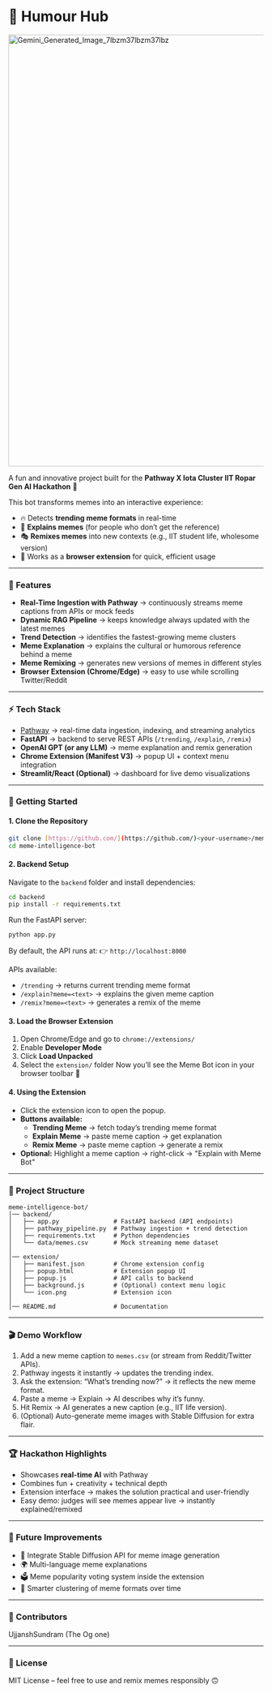 
# 🤖 Humour Hub
<img width="858" height="852" alt="Gemini_Generated_Image_7lbzm37lbzm37lbz" src="https://github.com/user-attachments/assets/50f6e0e2-fd19-4645-9640-4b7f8bc7ac92" />

A fun and innovative project built for the **Pathway X Iota Cluster IIT Ropar Gen AI Hackathon** 🎉

This bot transforms memes into an interactive experience:
- 🔥 Detects **trending meme formats** in real-time
- 📝 **Explains memes** (for people who don’t get the reference)
- 🎭 **Remixes memes** into new contexts (e.g., IIT student life, wholesome version)
- 🧩 Works as a **browser extension** for quick, efficient usage

---

### 🌟 Features
- **Real-Time Ingestion with Pathway** → continuously streams meme captions from APIs or mock feeds
- **Dynamic RAG Pipeline** → keeps knowledge always updated with the latest memes
- **Trend Detection** → identifies the fastest-growing meme clusters
- **Meme Explanation** → explains the cultural or humorous reference behind a meme
- **Meme Remixing** → generates new versions of memes in different styles
- **Browser Extension (Chrome/Edge)** → easy to use while scrolling Twitter/Reddit

---

### ⚡ Tech Stack
- [Pathway](https://github.com/pathwaycom/pathway) → real-time data ingestion, indexing, and streaming analytics
- **FastAPI** → backend to serve REST APIs (`/trending`, `/explain`, `/remix`)
- **OpenAI GPT (or any LLM)** → meme explanation and remix generation
- **Chrome Extension (Manifest V3)** → popup UI + context menu integration
- **Streamlit/React (Optional)** → dashboard for live demo visualizations

---

### 🚀 Getting Started

#### 1. Clone the Repository
```bash
git clone [https://github.com/](https://github.com/)<your-username>/meme-intelligence-bot.git
cd meme-intelligence-bot
````

#### 2\. Backend Setup

Navigate to the `backend` folder and install dependencies:

```bash
cd backend
pip install -r requirements.txt
```

Run the FastAPI server:

```bash
python app.py
```

By default, the API runs at: 👉 `http://localhost:8000`

APIs available:

  - `/trending` → returns current trending meme format
  - `/explain?meme=<text>` → explains the given meme caption
  - `/remix?meme=<text>` → generates a remix of the meme

#### 3\. Load the Browser Extension

1.  Open Chrome/Edge and go to `chrome://extensions/`
2.  Enable **Developer Mode**
3.  Click **Load Unpacked**
4.  Select the `extension/` folder
    Now you’ll see the Meme Bot icon in your browser toolbar 🎉

#### 4\. Using the Extension

  - Click the extension icon to open the popup.
  - **Buttons available:**
      - **Trending Meme** → fetch today’s trending meme format
      - **Explain Meme** → paste meme caption → get explanation
      - **Remix Meme** → paste meme caption → generate a remix
  - **Optional:** Highlight a meme caption → right-click → "Explain with Meme Bot"

-----

### 📂 Project Structure

```
meme-intelligence-bot/
│── backend/
│   ├── app.py               # FastAPI backend (API endpoints)
│   ├── pathway_pipeline.py  # Pathway ingestion + trend detection
│   ├── requirements.txt     # Python dependencies
│   └── data/memes.csv       # Mock streaming meme dataset
│
│── extension/
│   ├── manifest.json        # Chrome extension config
│   ├── popup.html           # Extension popup UI
│   ├── popup.js             # API calls to backend
│   ├── background.js        # (Optional) context menu logic
│   └── icon.png             # Extension icon
│
│── README.md                # Documentation
```

-----

### 🎬 Demo Workflow

1.  Add a new meme caption to `memes.csv` (or stream from Reddit/Twitter APIs).
2.  Pathway ingests it instantly → updates the trending index.
3.  Ask the extension: “What’s trending now?” → it reflects the new meme format.
4.  Paste a meme → Explain → AI describes why it’s funny.
5.  Hit Remix → AI generates a new caption (e.g., IIT life version).
6.  (Optional) Auto-generate meme images with Stable Diffusion for extra flair.

-----

### 🏆 Hackathon Highlights

  - Showcases **real-time AI** with Pathway
  - Combines fun + creativity + technical depth
  - Extension interface → makes the solution practical and user-friendly
  - Easy demo: judges will see memes appear live → instantly explained/remixed

-----

### 📌 Future Improvements

  - 🔮 Integrate Stable Diffusion API for meme image generation
  - 🌍 Multi-language meme explanations
  - 🗳 Meme popularity voting system inside the extension
  - 🧠 Smarter clustering of meme formats over time

-----

### 🤝 Contributors

UjjanshSundram (The Og one)

-----

### 📜 License

MIT License – feel free to use and remix memes responsibly 🙃

```
```
